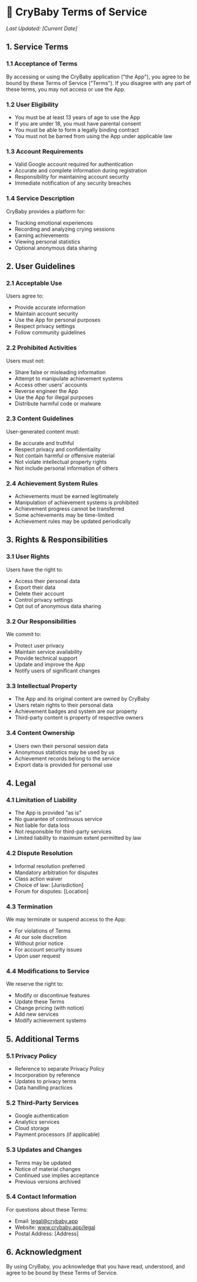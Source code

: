 # 📜 CryBaby Terms of Service

*Last Updated: [Current Date]*

## 1. Service Terms

### 1.1 Acceptance of Terms
By accessing or using the CryBaby application ("the App"), you agree to be bound by these Terms of Service ("Terms"). If you disagree with any part of these terms, you may not access or use the App.

### 1.2 User Eligibility
- You must be at least 13 years of age to use the App
- If you are under 18, you must have parental consent
- You must be able to form a legally binding contract
- You must not be barred from using the App under applicable law

### 1.3 Account Requirements
- Valid Google account required for authentication
- Accurate and complete information during registration
- Responsibility for maintaining account security
- Immediate notification of any security breaches

### 1.4 Service Description
CryBaby provides a platform for:
- Tracking emotional experiences
- Recording and analyzing crying sessions
- Earning achievements
- Viewing personal statistics
- Optional anonymous data sharing

## 2. User Guidelines

### 2.1 Acceptable Use
Users agree to:
- Provide accurate information
- Maintain account security
- Use the App for personal purposes
- Respect privacy settings
- Follow community guidelines

### 2.2 Prohibited Activities
Users must not:
- Share false or misleading information
- Attempt to manipulate achievement systems
- Access other users' accounts
- Reverse engineer the App
- Use the App for illegal purposes
- Distribute harmful code or malware

### 2.3 Content Guidelines
User-generated content must:
- Be accurate and truthful
- Respect privacy and confidentiality
- Not contain harmful or offensive material
- Not violate intellectual property rights
- Not include personal information of others

### 2.4 Achievement System Rules
- Achievements must be earned legitimately
- Manipulation of achievement systems is prohibited
- Achievement progress cannot be transferred
- Some achievements may be time-limited
- Achievement rules may be updated periodically

## 3. Rights & Responsibilities

### 3.1 User Rights
Users have the right to:
- Access their personal data
- Export their data
- Delete their account
- Control privacy settings
- Opt out of anonymous data sharing

### 3.2 Our Responsibilities
We commit to:
- Protect user privacy
- Maintain service availability
- Provide technical support
- Update and improve the App
- Notify users of significant changes

### 3.3 Intellectual Property
- The App and its original content are owned by CryBaby
- Users retain rights to their personal data
- Achievement badges and system are our property
- Third-party content is property of respective owners

### 3.4 Content Ownership
- Users own their personal session data
- Anonymous statistics may be used by us
- Achievement records belong to the service
- Export data is provided for personal use

## 4. Legal

### 4.1 Limitation of Liability
- The App is provided "as is"
- No guarantee of continuous service
- Not liable for data loss
- Not responsible for third-party services
- Limited liability to maximum extent permitted by law

### 4.2 Dispute Resolution
- Informal resolution preferred
- Mandatory arbitration for disputes
- Class action waiver
- Choice of law: [Jurisdiction]
- Forum for disputes: [Location]

### 4.3 Termination
We may terminate or suspend access to the App:
- For violations of Terms
- At our sole discretion
- Without prior notice
- For account security issues
- Upon user request

### 4.4 Modifications to Service
We reserve the right to:
- Modify or discontinue features
- Update these Terms
- Change pricing (with notice)
- Add new services
- Modify achievement systems

## 5. Additional Terms

### 5.1 Privacy Policy
- Reference to separate Privacy Policy
- Incorporation by reference
- Updates to privacy terms
- Data handling practices

### 5.2 Third-Party Services
- Google authentication
- Analytics services
- Cloud storage
- Payment processors (if applicable)

### 5.3 Updates and Changes
- Terms may be updated
- Notice of material changes
- Continued use implies acceptance
- Previous versions archived

### 5.4 Contact Information
For questions about these Terms:
- Email: legal@crybaby.app
- Website: www.crybaby.app/legal
- Postal Address: [Address]

## 6. Acknowledgment

By using CryBaby, you acknowledge that you have read, understood, and agree to be bound by these Terms of Service. 